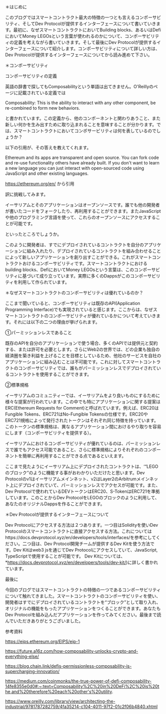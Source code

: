＊はじめに

このブログではスマートコントラクト最大の特徴の一つとも言えるコンポーサビリティ、そしてDev Protocolが提供するインターフェースについて書いていきます。最初に、なぜスマートコントラクトにおいてBuilding blocks、あるいはDefiにおいてMoney LEGOsという言葉が使われるのかについて、コンポーサビリティの定義を考えながら書いていきます。そして最後にDev Protocolが提供するインターフェースについて紹介します。コンポーサビリティについて詳しい方は、Dev Protocolが提供するインターフェースについてから読み進めて下さい。


＊コンポーサビリティ

コンポーサビリティの定義

英語の辞書で探してもComposabilityという単語は出てきません。O'Reillyのページに記載されている定義では

Composability: This is the ability to interact with any other component, be re-combined to form new behaviors.

と書かれています。この定義から、他のコンポーネントと関わりあうこと、また新しい何かを生み出すために取り込まれることを意味することが分かります。では、スマートコントラクトにおいてコンポサービリティは何を表しているのでしょうか？

以下の引用が、その答えを教えてくれます。

Ethereum and its apps are transparent and open source. You can fork code and re-use functionality others have already built. If you don't want to learn a new language you can just interact with open-sourced code using JavaScript and other existing languages.

https://ethereum.org/en/ から引用

訳に挑戦してみます。

イーサリアムとそのアプリケーションはオープンソースです。誰でも他の開発者が書いたコードをフォークしたり、再利用することができます。またJavaScriptや他のプログラミング言語を使って、これらのオープンソースにアクセスすることが可能です。

といったところでしょうか。

このように開発者は、すでにデプロイされているコントラクトを自分のアプリケーションに組み入れたり、デプロイされているコントラクトを組み合わせることによって新しいアプリケーションを創り出すことができる。これがスマートコントラクトおけるコンポーサビリティです。スマートコントラクトにおけるbuilding blocks、DefiにおいてMoney LEGOsという言葉は、このコンポーサビリティに基づいて成り立っています。実際に多くのDappsがこのコンポーサビリティを利用して作られています。


＊なぜスマートコントラクトのコンポーサビリティは優れているのか？

ここまで聞いていると、コンポーサビリティは既存のAPI(Application Programming Interface)でも実現されていると感じます。ここからは、なぜスマートコントラクトのコンポーサビリティが優れているかについて考えていきます。それには以下の二つの理由が挙げられます。

①パーミッションレスであること

既存のAPIを自分のアプリケーションで使う場合、多くのAPIでは提供元と契約する、または許可を必要とします。さらにWeb2の世界では、どの企業も独自の経済圏を築き利益を上げることを目標としているため、他社のサービスを自社のアプリケーションに組み込むことは不可能です。これに対してスマートコントラクトのコンポーサビリティでは、誰もがパーミッションレスでデプロイされているコントラクトを使用することができます。

②標準規格

イーサリアムのコミュニティーでは、イーサリアムをより良いものにするために様々な提案が行われています。この中でも特にアプリケーションに関する提案はERC(Ethereum Requests for Comment)と呼ばれています。例えば、ERC20はFungible Tokens、ERC721はNo-Fungible Tokensの仕様です。ERC20やERC721規格によって発行されたトークンはそれぞれ同じ特徴を持っています。このトークンの標準規格は、異なるアプリケーション間におけるやり取りを容易にします（コンポーサビリティを提供する）。

イーサリアムにおけるコンポーサビリティが優れているのは、パーミッションレスで誰でもアクセス可能であること、さらに標準規格によりそれぞれのコンポーネントを簡単に再利用することができる点であるといえます。

ここまで見たようにイーサリアム上にデプロイされたコントラクトは、‘“LEGOのブロック”のように機能する事がおわかりいただけたと思います。Dev Protocolのv1はイーサリアムメインネット、v2はLayer2のArbitrumメインネット上にデプロイされていて、パーミッションレスでアクセスが可能です。また、Dev Protocolで使われているDEVトークンはERC20、S-TokenはERC721を準拠しています。このことからDev ProtocolをLEGOのブロックのように利用して、あなたのオリジナルDappsを作ることができます。


＊Dev Protocolが提供するインターフェースについて

Dev Protocolにアクセスする方法は２つあります。一つ目はSolidityを使いDev Protocolのスマートコントラクトに直接アクセスする方法。これについてはhttps://docs.devprotocol.xyz/en/developers/tools/interfaces/を参考にしてください。二つ目は、Dev Protocol開発チームが提供するDev Kitを使う方法です。Dev Kitはweb3 jsを通じてDev Protocolにアクセスしていて、JavaScript, TypeScriptで使用することが可能です。
Dev Kitについては、*https://docs.devprotocol.xyz/en/developers/tools/dev-kit/)に詳しく書かれています。


最後に

今回のブログではスマートコントラクトの特徴の一つであるコンポーサビリティについて触れてきました。スマートコントラクトのコンポーサビリティを使い、開発者はすでにデプロイされているコントラクトを“ブロック”として取り入れ、オリジナルの機能をもったアプリケーションをつくることができます。あなたもDev Protocolを組み込んだアプリケーションを作ってみてください。最後まで読んでいただきありがとうございました。


参考資料

https://eips.ethereum.org/EIPS/eip-1

https://future.a16z.com/how-composability-unlocks-crypto-and-everything-else/

https://blog.chain.link/defis-permissionless-composability-is-supercharging-innovation/

https://medium.com/coinmonks/the-true-power-of-defi-composability-14fe8355e0d0#:~:text=Composability%2C%20in%20DeFi%2C%20is%20the,and%20therefore%20each%20other's%20utility.

https://www.oreilly.com/library/view/architecting-the-industrial/9781787282759/4fa35214-c104-4011-97f2-01c2f06b4840.xhtml
